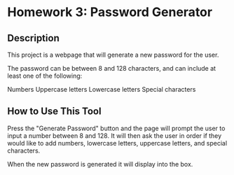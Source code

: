# Homework 3: Password Generator

## Description

This project is a webpage that will generate a new password for the user.

The password can be between 8 and 128 characters, and can include at least one of the following:

Numbers
Uppercase letters
Lowercase letters
Special characters

## How to Use This Tool

Press the "Generate Password" button and the page will prompt the user to input a number between 8 and 128.
It will then ask the user in order if they would like to add numbers, lowercase letters, uppercase letters, and special characters. 

When the new password is generated it will display into the box.